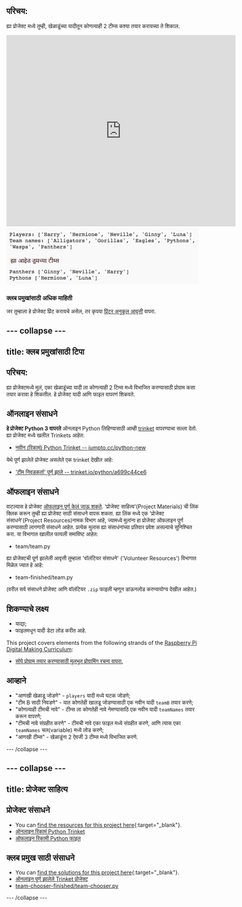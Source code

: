 ## परिचय:

ह्या प्रोजेक्ट मध्ये तुम्ही, खेळाडूंच्या यादीतून कोणत्याही 2 टीम्स कश्या तयार करायच्या ते शिकाल.

<div class="trinket">
  <iframe src="https://trinket.io/embed/python/a699c44ce6?outputOnly=true&start=result" width="600" height="500" frameborder="0" marginwidth="0" marginheight="0" allowfullscreen>
  </iframe>
  <img src="images/team-finished.png">
</div>

### क्लब प्रमुखांसाठी अधिक माहिती

जर तुम्हाला हे प्रोजेक्ट प्रिंट करायचे असेल, तर कृपया [प्रिंटर अनुकूल आवृत्ती](https://projects.raspberrypi.org/en/projects/team-chooser/print) वापरा.

## \--- collapse \---

## title: क्लब प्रमुखांसाठी टिपा

## परिचय:

ह्या प्रोजेक्टमध्ये मुलं, एका खेळाडूंच्या यादी ला कोणत्याही 2 टिम्स मध्ये विभाजित करण्यासाठी प्रोग्राम कसा तयार करावा हे शिकतील. हे प्रोजेक्ट यादी आणि फाइल वापरणं शिकवते.

## ऑनलाइन संसाधने

**हे प्रोजेक्ट Python 3 वापरते** ऑनलाइन Python लिहिण्यासाठी आम्ही [trinket](https://trinket.io/) वापरण्याचा सल्ला देतो. ह्या प्रोजेक्ट मध्ये खलील Trinkets आहेत:

* [नवीन (रिकामं) Python Trinket -- jumpto.cc/python-new](http://jumpto.cc/python-new)

येथे पूर्ण झालेले प्रोजेक्ट असलेले एक trinket देखील आहे:

* ['टीम निवडकर्ता' पूर्ण झाले -- trinket.io/python/a699c44ce6](https://trinket.io/python/a699c44ce6)

## ऑफलाइन संसाधने

वाटल्यास हे प्रोजेक्ट [ऑफलाइन पूर्ण केलं जाऊ शकते](https://www.codeclubprojects.org/en-GB/resources/python-working-offline/). 'प्रोजेक्ट साहित्य'(Project Materials) ची लिंक क्लिक करून तुम्ही ह्या प्रोजेक्ट साठी संसाधने वापरू शकता. ह्या लिंक मध्ये एक 'प्रोजेक्ट संसाधने'(Project Resources)नामक विभाग आहे, ज्यामध्ये मुलांना हा प्रोजेक्ट ऑफलाइन पूर्ण करण्यासाठी लागणारी संसाधने आहेत. प्रत्येक मुलास ह्या संसाधंनांच्या प्रतिवार प्रवेश असल्याचे सुनिश्चित करा. या विभागात खालील फायली समाविष्ट आहेत:

* team/team.py

ह्या प्रोजेक्टची पूर्ण झालेली आवृत्ती तुम्हाला 'वॉलंटियर संसाधने' ('Volunteer Resources') विभागात मिळेल ज्यात हे आहे:

* team-finished/team.py

(वरील सर्व संसाधने प्रोजेक्ट आणि वॉलंटियर `.zip` फाइली म्हणून डाऊनलोड करण्यायोग्य देखील आहेत.)

## शिकण्याचे लक्ष्य

* याद्या;
* फाइलमधून यादी डेटा लोड करीत आहे.

This project covers elements from the following strands of the [Raspberry Pi Digital Making Curriculum](https://rpf.io/curriculum):

* [सोपे प्रोग्राम तयार करण्यासाठी मूलभूत प्रोग्रामिंग रचना वापरा.](https://www.raspberrypi.org/curriculum/programming/creator)

## आव्हाने

* "आणखी खेळाडू जोडणे" - `players` यादी मध्ये घटक जोडणे;
* "टीम B साठी निवडणे" - यात कोणतेही खालडू जोडण्यासाठी एक नवीन यादी `teamB` तयार करणे;
* "कोणत्याही टीमची नावे" - टीम्स ला कोणतेही नावे नेमण्यासाठि एक नवीन यादी `teamNames` तयार करून वापरणे;
* "टीमची नावे संग्रहीत करणे" - टीमची नावे एका फाइल मध्ये संग्रहीत करणे, आणि त्यास एका `teamNames` चल(variable) मध्ये लोड करणे;
* "आणखी टीम्स" - खेळाडूंना 2 ऐवजी 3 टीम्स मध्ये विभाजित करणे.

\--- /collapse \---

## \--- collapse \---

## title: प्रोजेक्ट साहित्य

## प्रोजेक्ट संसाधने

* You can [find the resources for this project here](https://rpf.io/p/en/team-chooser-go){:target="_blank"}.
* [ऑनलाइन रिकामं Python Trinket](http://jumpto.cc/python-new)
* [ऑफलाइन रिकामी Python फाइल](resources/new-new.py)

## क्लब प्रमुख साठी संसाधने

* You can [find the solutions for this project here](https://rpf.io/p/en/team-chooser-get){:target="_blank"}.
* [ऑनलाइन पूर्ण झालेले Trinket प्रोजेक्ट](https://trinket.io/python/a699c44ce6)
* [team-chooser-finished/team-chooser.py](resources/team-chooser-finished-team-chooser.py)

\--- /collapse \---